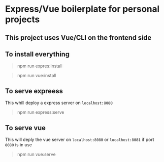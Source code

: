 # Express/Vue boilerplate for personal projects

## This project uses Vue/CLI on the frontend side

## To install everything

> npm run expres:install

> npm run vue:install

## To serve expreess

This whill deploy a express server on `localhost:8080`

> npm run express:serve

## To serve vue

This will deply the vue server on `localhost:8080` or `localhost:8081` if port `8080` is in use 

> npm run vue:serve
